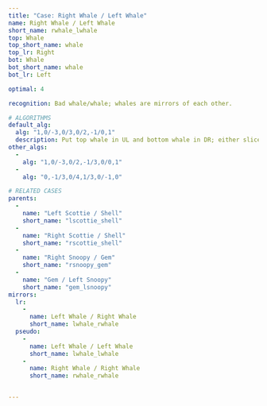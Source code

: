 ```yaml
---
title: "Case: Right Whale / Left Whale"
name: Right Whale / Left Whale
short_name: rwhale_lwhale
top: Whale
top_short_name: whale
top_lr: Right
bot: Whale
bot_short_name: whale
bot_lr: Left

optimal: 4

recognition: Bad whale/whale; whales are mirrors of each other.

# ALGORITHMS
default_alg:
  alg: "1,0/-3,0/3,0/2,-1/0,1"
  description: Put top whale in UL and bottom whale in DR; either slice alignment will create scottie/shell.
other_algs:
  -
    alg: "1,0/-3,0/2,-1/3,0/0,1"
  -
    alg: "0,-1/3,0/4,1/3,0/-1,0"

# RELATED CASES
parents:
  -
    name: "Left Scottie / Shell"
    short_name: "lscottie_shell"
  -
    name: "Right Scottie / Shell"
    short_name: "rscottie_shell"
  -
    name: "Right Snoopy / Gem"
    short_name: "rsnoopy_gem"
  -
    name: "Gem / Left Snoopy"
    short_name: "gem_lsnoopy"
mirrors:
  lr:
    -
      name: Left Whale / Right Whale
      short_name: lwhale_rwhale
  pseudo:
    -
      name: Left Whale / Left Whale
      short_name: lwhale_lwhale
    -
      name: Right Whale / Right Whale
      short_name: rwhale_rwhale


---
```


